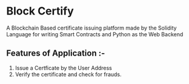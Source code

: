 # Block Certify

A Blockchain Based certificate issuing platform made by the Solidity Language for writing Smart Contracts and Python as the Web Backend

## Features of Application :- 

1. Issue a Certficate by the User Address
2. Verify the certificate and check for frauds.
